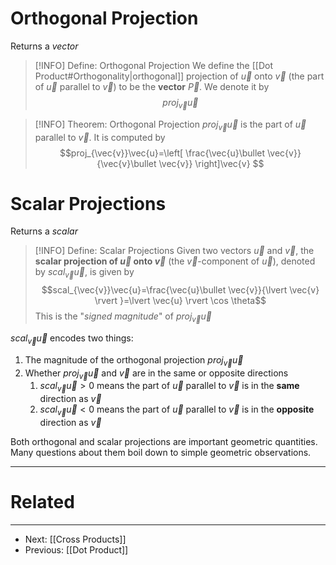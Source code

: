
# Orthogonal Projection
Returns a *vector*

> [!INFO] Define: Orthogonal Projection
> We define the [[Dot Product#Orthogonality|orthogonal]] projection of $\vec{u}$ onto $\vec{v}$ (the part of $\vec{u}$ parallel to $\vec{v}$) to be the **vector** $\vec{P}$. We denote it by $$proj_{\vec{v}}\vec{u}$$


> [!INFO] Theorem: Orthogonal Projection
> $proj_{\vec{v}}\vec{u}$ is the part of $\vec{u}$ parallel to $\vec{v}$. It is computed by $$proj_{\vec{v}}\vec{u}=\left[ \frac{\vec{u}\bullet \vec{v}}{\vec{v}\bullet \vec{v}} \right]\vec{v} $$

# Scalar Projections
Returns a *scalar*

> [!INFO] Define: Scalar Projections
> Given two vectors $\vec{u}$ and $\vec{v}$, the **scalar projection of $\vec{u}$ onto $\vec{v}$** (the $\vec{v}$-component of $\vec{u}$), denoted by $scal_{\vec{v}}\vec{u}$, is given by $$scal_{\vec{v}}\vec{u}=\frac{\vec{u}\bullet \vec{v}}{\lvert \vec{v} \rvert }=\lvert \vec{u} \rvert \cos \theta$$This is the "*signed magnitude*" of $proj_{\vec{v}}\vec{u}$

$scal_{\vec{v}}\vec{u}$ encodes two things:
1) The magnitude of the orthogonal projection $proj_{\vec{v}}\vec{u}$
2) Whether $proj_{\vec{v}}\vec{u}$ and $\vec{v}$ are in the same or opposite directions
	1) $scal_{\vec{v}}\vec{u}>0$ means the part of $\vec{u}$ parallel to $\vec{v}$ is in the **same** direction as $\vec{v}$
	2) $scal_{\vec{v}}\vec{u}<0$ means the part of $\vec{u}$ parallel to $\vec{v}$ is in the **opposite** direction as $\vec{v}$

Both orthogonal and scalar projections are important geometric quantities. Many questions about them boil down to simple geometric observations.

---
# Related
---
- Next: [[Cross Products]]
- Previous: [[Dot Product]]
